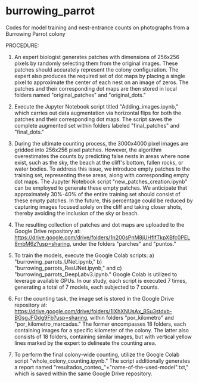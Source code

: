 # burrowing_parrot
Codes for model training and nest-entrance counts on photographs from a Burrowing Parrot colony

PROCEDURE:

1) An expert biologist generates patches with dimensions of 256x256 pixels by randomly selecting them from the original images. These patches should accurately represent the colony configuration. The expert also produces the required set of dot maps by placing a single pixel to approximate the center of each nest on an image of zeros. The patches and their corresponding dot maps are then stored in local folders named "original_patches" and "original_dots."
  
2) Execute the Jupyter Notebook script titled "Adding_images.ipynb," which carries out data augmentation via horizontal flips for both the patches and their corresponding dot maps. The script saves the complete augmented set within folders labeled "final_patches" and "final_dots."

3) During the ultimate counting process, the 3000x4000 pixel images are gridded into 256x256 pixel patches. However, the algorithm overestimates the counts by predicting false nests in areas where none exist, such as the sky, the beach at the cliff's bottom, fallen rocks, or water bodies. To address this issue, we introduce empty patches to the training set, representing these areas, along with corresponding empty dot maps. The Jupyter Notebook script "new_patches_creation.ipynb" can be employed to generate these empty patches. We anticipate that approximately 30%-40% of the entire training set should consist of these empty patches. In the future, this percentage could be reduced by capturing images focused solely on the cliff and taking closer shots, thereby avoiding the inclusion of the sky or beach.

4) The resulting collection of patches and dot maps are uploaded to the Google Drive repository at: https://drive.google.com/drive/folders/1n200sPnM8jUHflfTkpXBfc0PEL8mbM6z?usp=sharing, under the folders "parches" and "puntos."

5) To train the models, execute the Google Colab scripts: a) "burrowing_parrots_UNet.ipynb," b) "burrowing_parrots_ResUNet.ipynb," and c) "burrowing_parrots_DeepLabv3.ipynb." Google Colab is utilized to leverage available GPUs. In our study, each script is executed 7 times, generating a total of 7 models, each subjected to 7 counts.

6) For the counting task, the image set is stored in the Google Drive repository at: https://drive.google.com/drive/folders/1IXhXNUsAx_8Su3stdxb-BGsgJFGdg9Fb?usp=sharing, within folders "por_kilometro" and "por_kilometro_marcadas." The former encompasses 18 folders, each containing images for a specific kilometer of the colony. The latter also consists of 18 folders, containing similar images, but with vertical yellow lines marked by the expert to delineate the counting area.

7) To perform the final colony-wide counting, utilize the Google Colab script "whole_colony_counting.ipynb." The script additionally generates a report named "resultados_conteo_"+"name-of-the-used-model".txt," which is saved within the same Google Drive repository.






